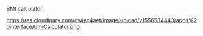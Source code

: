 BMI calculator:

https://res.cloudinary.com/dwjec4aet/image/upload/v1556534443/apps%20interface/bmiCalculator.png
